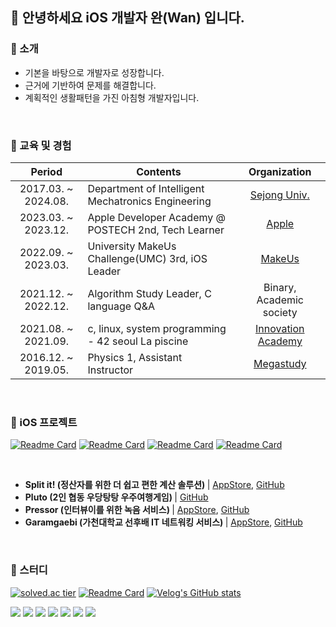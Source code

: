 
## 👋 안녕하세요 iOS 개발자 완(Wan) 입니다.

### 💬 소개
- 기본을 바탕으로 개발자로 성장합니다.
- 근거에 기반하여 문제를 해결합니다.
- 계획적인 생활패턴을 가진 아침형 개발자입니다.

<br>

### 📲 교육 및 경험
|Period|Contents|Organization|
|:-:|---|:-:|
|2017.03. ~ 2024.08.|Department of Intelligent Mechatronics Engineering|[Sejong Univ.](http://imc.sejong.ac.kr/)|
|2023.03. ~ 2023.12.|Apple Developer Academy @ POSTECH 2nd, Tech Learner|[Apple](https://developeracademy.postech.ac.kr)|
|2022.09. ~ 2023.03.|University MakeUs Challenge(UMC) 3rd, iOS Leader|[MakeUs](https://www.makeus.in/umc)|
|2021.12. ~ 2022.12.|Algorithm Study Leader, C language Q&A|Binary, Academic society|
|2021.08. ~ 2021.09.|c, linux, system programming - 42 seoul La piscine|[Innovation Academy](https://42seoul.kr/seoul42/main/view)|
|2016.12. ~ 2019.05.|Physics 1, Assistant Instructor|[Megastudy](https://www.megastudy.net/teacher_v2/main.asp?tec_cd=kimsj01)|

<br>

### 🍎 iOS 프로젝트
[![Readme Card](https://github-readme-stats.vercel.app/api/pin/?username=hsw1920&repo=MacC-Team13-SplitIt)](https://github.com/DeveloperAcademy-POSTECH/MacC-Team13-SplitIt)
[![Readme Card](https://github-readme-stats.vercel.app/api/pin/?username=hsw1920&repo=MC3-Team18-IGDN)](https://github.com/DeveloperAcademy-POSTECH/MC3-Team18-IGDN)
[![Readme Card](https://github-readme-stats.vercel.app/api/pin/?username=hsw1920&repo=MC2_2thCo.6thPlatoon)](https://github.com/DeveloperAcademy-POSTECH/MC2_2thCo.6thPlatoon)
[![Readme Card](https://github-readme-stats.vercel.app/api/pin/?username=LGYPJ&repo=iOS)](https://github.com/LGYPJ/iOS)

<br>

- <b>Split it! (정산자를 위한 더 쉽고 편한 계산 솔루션) </b>| [AppStore](https://apps.apple.com/kr/app/split-it-%EC%8A%A4%ED%94%8C%EB%A6%BF%EC%9E%87/id6470256280), [GitHub](https://github.com/DeveloperAcademy-POSTECH/MacC-Team13-SplitIt) 
- <b>Pluto (2인 협동 우당탕탕 우주여행게임) </b>| [GitHub](https://github.com/DeveloperAcademy-POSTECH/MC3-Team18-IGDN)
- <b>Pressor (인터뷰이를 위한 녹음 서비스) </b>| [AppStore](https://apps.apple.com/kr/app/pressor/id6449947227), [GitHub](https://github.com/DeveloperAcademy-POSTECH/MC2_2thCo.6thPlatoon)
- <b>Garamgaebi (가천대학교 선후배 IT 네트워킹 서비스) </b>| [AppStore](https://apps.apple.com/kr/app/%EA%B0%80%EB%9E%8C%EA%B0%9C%EB%B9%84/id6446202566), [GitHub](https://github.com/LGYPJ/iOS)

<br>

### 🧩 스터디
[![solved.ac tier](http://mazassumnida.wtf/api/v2/generate_badge?boj=hsw1920)](https://solved.ac/hsw1920)
[![Readme Card](https://github-readme-stats.vercel.app/api/pin/?username=hsw1920&repo=ProblemSolving)](https://github.com/hsw1920/ProblemSolving)
[![Velog's GitHub stats](https://velog-readme-stats.vercel.app/api?name=hsw1920)](https://velog.io/@hsw1920/series/)

<img src="https://img.shields.io/badge/iOS-181717?style=flat&logo=Apple&logoColor=Black"/> <img src="https://img.shields.io/badge/Swift-F05138?style=flat&logo=Swift&logoColor=white"/> <img src="https://img.shields.io/badge/UIKit-2396F3?style=flat&logo=UIKit&logoColor=white"/> <img src="https://img.shields.io/badge/RxSwift-fa4db3?style=flat&logo=ReactiveX&logoColor=white"/>
<img src="https://img.shields.io/badge/Git-F05032?style=flat&logo=Git&logoColor=white"/> <img src="https://img.shields.io/badge/GitHub-181717?style=flat&logo=GitHub&logoColor=white"/> <img src="https://img.shields.io/badge/Notion-000000?style=flat&logo=Notion&logoColor=white"/> 
